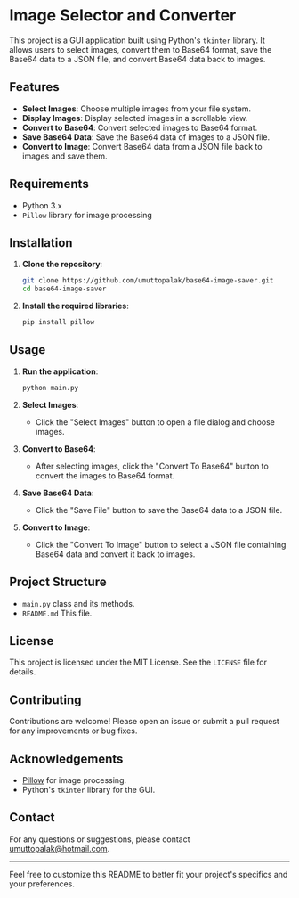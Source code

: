 # Image Selector and Converter

This project is a GUI application built using Python's `tkinter` library. It allows users to select images, convert them to Base64 format, save the Base64 data to a JSON file, and convert Base64 data back to images.

## Features

- **Select Images**: Choose multiple images from your file system.
- **Display Images**: Display selected images in a scrollable view.
- **Convert to Base64**: Convert selected images to Base64 format.
- **Save Base64 Data**: Save the Base64 data of images to a JSON file.
- **Convert to Image**: Convert Base64 data from a JSON file back to images and save them.

## Requirements

- Python 3.x
- `Pillow` library for image processing

## Installation

1. **Clone the repository**:
    ```sh
    git clone https://github.com/umuttopalak/base64-image-saver.git
    cd base64-image-saver
    ```

2. **Install the required libraries**:
    ```sh
    pip install pillow
    ```

## Usage

1. **Run the application**:
    ```sh
    python main.py
    ```

2. **Select Images**:
    - Click the "Select Images" button to open a file dialog and choose images.

3. **Convert to Base64**:
    - After selecting images, click the "Convert To Base64" button to convert the images to Base64 format.

4. **Save Base64 Data**:
    - Click the "Save File" button to save the Base64 data to a JSON file.

5. **Convert to Image**:
    - Click the "Convert To Image" button to select a JSON file containing Base64 data and convert it back to images.

## Project Structure

- `main.py` class and its methods.
- `README.md` This file.

## License

This project is licensed under the MIT License. See the `LICENSE` file for details.

## Contributing

Contributions are welcome! Please open an issue or submit a pull request for any improvements or bug fixes.

## Acknowledgements

- [Pillow](https://python-pillow.org/) for image processing.
- Python's `tkinter` library for the GUI.

## Contact

For any questions or suggestions, please contact [umuttopalak@hotmail.com](mailto:umuttopalak@hotmail.com).

---

Feel free to customize this README to better fit your project's specifics and your preferences.
